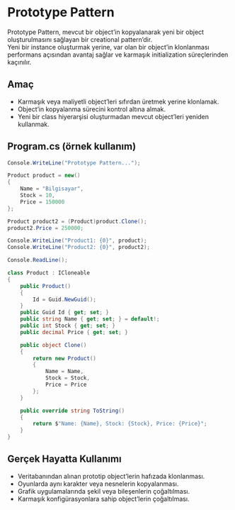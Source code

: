 ﻿# Prototype Pattern

Prototype Pattern, mevcut bir object’in kopyalanarak yeni bir object oluşturulmasını sağlayan bir creational pattern’dir.  
Yeni bir instance oluşturmak yerine, var olan bir object’in klonlanması performans açısından avantaj sağlar ve karmaşık initialization süreçlerinden kaçınılır.  

## Amaç

- Karmaşık veya maliyetli object’leri sıfırdan üretmek yerine klonlamak.  
- Object’in kopyalanma sürecini kontrol altına almak.  
- Yeni bir class hiyerarşisi oluşturmadan mevcut object’leri yeniden kullanmak.  

## Program.cs (örnek kullanım)

```csharp
Console.WriteLine("Prototype Pattern...");

Product product = new()
{
    Name = "Bilgisayar",
    Stock = 10,
    Price = 150000
};

Product product2 = (Product)product.Clone();
product2.Price = 250000;

Console.WriteLine("Product1: {0}", product);
Console.WriteLine("Product2: {0}", product2);

Console.ReadLine();

class Product : ICloneable
{
    public Product()
    {
        Id = Guid.NewGuid();
    }
    public Guid Id { get; set; }
    public string Name { get; set; } = default!;
    public int Stock { get; set; }
    public decimal Price { get; set; }

    public object Clone()
    {
        return new Product()
        {
            Name = Name,
            Stock = Stock,
            Price = Price
        };
    }

    public override string ToString()
    {
        return $"Name: {Name}, Stock: {Stock}, Price: {Price}";
    }
}
```

## Gerçek Hayatta Kullanımı

- Veritabanından alınan prototip object’lerin hafızada klonlanması.  
- Oyunlarda aynı karakter veya nesnelerin kopyalanması.  
- Grafik uygulamalarında şekil veya bileşenlerin çoğaltılması.  
- Karmaşık konfigürasyonlara sahip object’lerin çoğaltılması.
